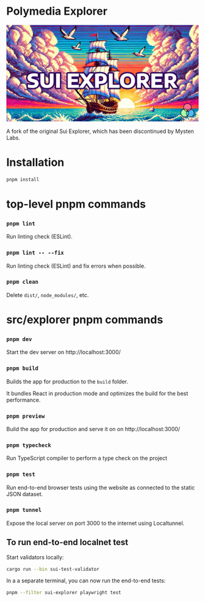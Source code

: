 # Polymedia Explorer

![Polymedia Explorer](./src/explorer/public/img/open-graph.webp)

A fork of the original Sui Explorer, which has been discontinued by Mysten Labs.

# Installation

```bash
pnpm install
```

# top-level pnpm commands

### `pnpm lint`

Run linting check (ESLint).

### `pnpm lint -- --fix`

Run linting check (ESLint) and fix errors when possible.

### `pnpm clean`

Delete `dist/`, `node_modules/`, etc.

# src/explorer pnpm commands

### `pnpm dev`

Start the dev server on http://localhost:3000/

### `pnpm build`

Builds the app for production to the `build` folder.

It bundles React in production mode and optimizes the build for the best performance.

### `pnpm preview`

Build the app for production and serve it on on http://localhost:3000/

### `pnpm typecheck`

Run TypeScript compiler to perform a type check on the project

### `pnpm test`

Run end-to-end browser tests using the website as connected to the static JSON dataset.

### `pnpm tunnel`

Expose the local server on port 3000 to the internet using Localtunnel.

## To run end-to-end localnet test

Start validators locally:

```bash
cargo run --bin sui-test-validator
```

In a a separate terminal, you can now run the end-to-end tests:

```bash
pnpm --filter sui-explorer playwright test
```
